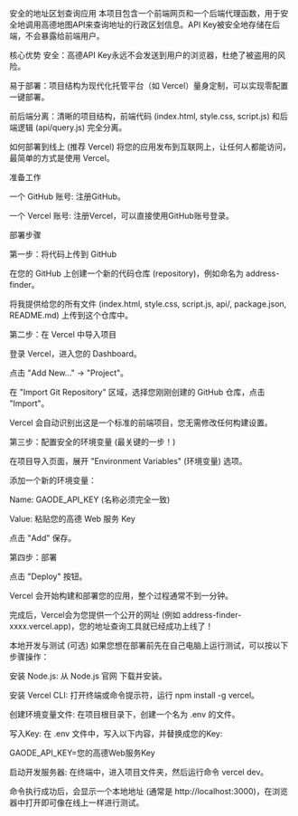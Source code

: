 安全的地址区划查询应用
本项目包含一个前端网页和一个后端代理函数，用于安全地调用高德地图API来查询地址的行政区划信息。API Key被安全地存储在后端，不会暴露给前端用户。

核心优势
安全：高德API Key永远不会发送到用户的浏览器，杜绝了被盗用的风险。

易于部署：项目结构为现代化托管平台（如 Vercel）量身定制，可以实现零配置一键部署。

前后端分离：清晰的项目结构，前端代码 (index.html, style.css, script.js) 和后端逻辑 (api/query.js) 完全分离。

如何部署到线上 (推荐 Vercel)
将您的应用发布到互联网上，让任何人都能访问，最简单的方式是使用 Vercel。

准备工作

一个 GitHub 账号: 注册GitHub。

一个 Vercel 账号: 注册Vercel，可以直接使用GitHub账号登录。

部署步骤

第一步：将代码上传到 GitHub

在您的 GitHub 上创建一个新的代码仓库 (repository)，例如命名为 address-finder。

将我提供给您的所有文件 (index.html, style.css, script.js, api/, package.json, README.md) 上传到这个仓库中。

第二步：在 Vercel 中导入项目

登录 Vercel，进入您的 Dashboard。

点击 "Add New..." -> "Project"。

在 "Import Git Repository" 区域，选择您刚刚创建的 GitHub 仓库，点击 "Import"。

Vercel 会自动识别出这是一个标准的前端项目，您无需修改任何构建设置。

第三步：配置安全的环境变量 (最关键的一步！)

在项目导入页面，展开 "Environment Variables" (环境变量) 选项。

添加一个新的环境变量：

Name: GAODE_API_KEY (名称必须完全一致)

Value: 粘贴您的高德 Web 服务 Key

点击 "Add" 保存。

第四步：部署

点击 "Deploy" 按钮。

Vercel 会开始构建和部署您的应用，整个过程通常不到一分钟。

完成后，Vercel会为您提供一个公开的网址 (例如 address-finder-xxxx.vercel.app)，您的地址查询工具就已经成功上线了！

本地开发与测试 (可选)
如果您想在部署前先在自己电脑上运行测试，可以按以下步骤操作：

安装 Node.js: 从 Node.js 官网 下载并安装。

安装 Vercel CLI: 打开终端或命令提示符，运行 npm install -g vercel。

创建环境变量文件: 在项目根目录下，创建一个名为 .env 的文件。

写入Key: 在 .env 文件中，写入以下内容，并替换成您的Key:

GAODE_API_KEY=您的高德Web服务Key

启动开发服务器: 在终端中，进入项目文件夹，然后运行命令 vercel dev。

命令执行成功后，会显示一个本地地址 (通常是 http://localhost:3000)，在浏览器中打开即可像在线上一样进行测试。

